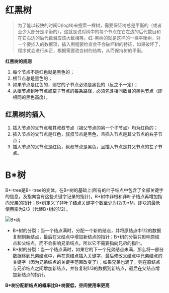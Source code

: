 # 红黑树

>为了能以较快的时间O(logN)来搜索一棵树，需要保证树总是平衡的（或者至少大部分是平衡的），这就是说对树中的每个节点在它左边的后代数目和在它右边的后代数目应该大致相等。红-黑树的就是这样的一棵平衡树，对一个要插入的数据项，插入例程要检查会不会破坏树的特征，如果破坏了，程序就会进行纠正，根据需要改变树的结构，从而保持树的平衡。

**红黑树的规则**

1. 每个节点不是红色就是黑色的；
2. 根节点总是黑色的；
3. 如果节点是红色的，则它的子节点必须是黑色的（反之不一定）；
4. 从根节点到叶节点或空子节点的每条路径，必须包含相同数目的黑色节点（即相同的黑色高度）。    

## 红黑树的插入

1. 插入节点的父节点和其叔叔节点（祖父节点的另一个子节点）均为红色的；
2. 插入节点的父节点是红色，叔叔节点是黑色，且插入节点是其父节点的右子节点；
3. 插入节点的父节点是红色，叔叔节点是黑色，且插入节点是其父节点的左子节点。

# B*树

B*-tree是B+-tree的变体，在B+树的基础上(所有的叶子结点中包含了全部关键字的信息，及指向含有这些关键字记录的指针)，B\*树中非根和非叶子结点再增加指向兄弟的指针；B\*树定义了非叶子结点关键字个数至少为(2/3)*M，即块的最低使用率为2/3（代替B+树的1/2）。

![B*树](http://hi.csdn.net/attachment/201106/7/8394323_13074405869mSW.jpg)

- B+树的分裂：当一个结点满时，分配一个新的结点，并将原结点中1/2的数据复制到新结点，最后在父结点中增加新结点的指针；B+树的分裂只影响原结点和父结点，而不会影响兄弟结点，所以它不需要指向兄弟的指针。
- B*树的分裂：当一个结点满时，如果它的下一个兄弟结点未满，那么将一部分数据移到兄弟结点中，再在原结点插入关键字，最后修改父结点中兄弟结点的关键字（因为兄弟结点的关键字范围改变了）；如果兄弟也满了，则在原结点与兄弟结点之间增加新结点，并各复制1/3的数据到新结点，最后在父结点增加新结点的指针。

**B*树分配新结点的概率比B+树要低，空间使用率更高**